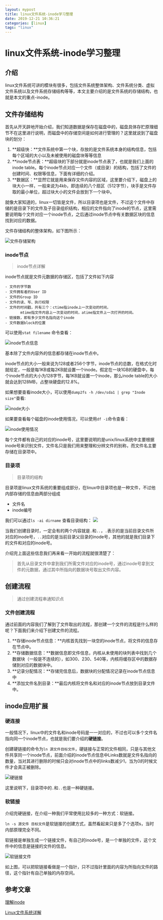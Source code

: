 ```yaml
---
layout: mypost
title: linux文件系统-inode学习整理 
date: 2019-12-21 10:36:21
categories: [linux]
tags: "linux" 
---
```


# linux文件系统-inode学习整理

## 介绍

linux文件系统可讲的模块有很多，包括文件系统整体架构、文件系统分类、虚拟文件系统以及文件系统存储结构等等，本文主要介绍的是文件系统的存储结构，也就是本文的重点-inode。

## 文件存储结构

首先从开天辟地开始介绍，我们知道数据是保存在磁盘中的，磁盘具体存贮原理细节不在这里进行说明，而磁盘中的存储空间是如何进行管理的？这里就说到了磁盘块的划分：

1. **超级快：**文件系统中第一个块，存放的是文件系统本身的结构信息，包括每个区域的大小以及未被使用的磁盘块等等信息
2. **inode节点表：**超级块的下部分就是inode节点表了，也就是我们上面的inode table。每个inode节点对应一个文件（或目录）的结构，包括了文件的创建时间、权限等信息，下面有详细的介绍。
3. **数据区：**显然它就是用来保存文件内容的区域，这里要介绍下，磁盘上的块大小一样，一般来说为4kb，即连续的八个扇区（512字节），块手是文件存取的最小单位，超过块大小的文件会放到下一个块中。

就像大家知道的，linux一切皆是文件，所以目录项也是文件，不过这个文件中存储的是目录下的文件及子目录组织结构，相应的文件指向了inode的节点，这里需要说明每个文件对应一个inode节点，之后通过inode节点中有关数据区块的信息找到对应的数据。

文件存储结构的整体架构，如下图所示：

![文件存储架构](https://raw.githubusercontent.com/gewuang/cloudimg/master/data/20191215165841.png)


### inode节点

> inode节点详解

inode节点就是文件元数据的存储区，包括了文件如下内容

```
- 文件的字节数
- 文件拥有者的User ID
- 文件的Group ID
- 文件的读、写、执行权限
- 文件的时间戳，共有三个：ctime指inode上一次变动的时间，
       mtime指文件内容上一次变动的时间，atime指文件上一次打开的时间。
- 链接数，即有多少文件名指向这个inode
- 文件数据block的位置
```

可以使用`stat filename` 命令查看：

![inode节点信息](https://raw.githubusercontent.com/gewuang/cloudimg/master/data/20191215214312.png)

基本除了文件内容外的信息都存储在inode节点中。

inode节点的大小一般来说为128或者256个字节，inode节点的总数，在格式化时就给定，一般是每1KB或每2KB就设置一个inode。假定在一块1GB的硬盘中，每个inode节点的大小为128字节，每1KB就设置一个inode，那么inode table的大小就会达到128MB，占整块硬盘的12.8%。

如果想要查看inode大小，可以使用`dump2fs -h /dev/sda1 | grep "Inode size"`查看:

![inode大小](https://raw.githubusercontent.com/gewuang/cloudimg/master/data/20191215215212.png)

如果要查看每个磁盘的inode使用情况，可以使用`df -i`命令查看：

![inode使用情况](https://raw.githubusercontent.com/gewuang/cloudimg/master/data/20191215215108.png)

每个文件都有自己的对应的inode号，这里要说明的是unix/linux系统中主要根据inode号来识别文件，文件名只是我们用来整理和分辨文件的别称，而文件名主要存储在目录项中。

### 目录项

>  目录项的结构

目录项是linux文件系统的重要组成部分，在linux中目录项也是一种文件，不过他内部存储的信息由两部分组成

- 文件名
- inode编号

我们可以通过`ls -ai dirname` 查看目录结构：
![](https://raw.githubusercontent.com/gewuang/cloudimg/master/data/20191215220517.png)

当我们创建目录时，一定会有的两个内容就是`.`和`..`，`.`表示的是当前目录文件所对应的inode号，`..`对应的是当前目录父目录的inode号，其他的就是我们目录下的文件和对应的inode号。

介绍完上面这些信息我们再来看一开始的流程就很清楚了：

> 首先从目录文件中拿到我们所需文件对应的inode号，通过inode号拿到文件的元数据，通过其中所指向的数据块号取出文件内容。

## 创建流程

> 通过创建流程串通知识点

### 文件创建流程

通过前面的内容我们了解到了文件取出的流程，那创建一个文件的流程是什么样的呢？下面我们来介绍下创建文件的流程。

1. **存储inode节点信息：**内核首先找到一块空的inode节点，将文件的信息存在节点中。
2. **存储数据信息：**数据信息即文件信息，内核从未使用的块列表中找到几个数据块（一般是不连续的），如300、230、540等，内核将缓存区中的数据存储到对应的数据块中。
3. **记录分配情况：**存储完信息后，数据块的分配情况记录在inode节点信息中
4. **添加文件名到目录：**最后内核将文件名和对应的inode节点放到目录文件中。

## inode应用扩展

### 硬连接

一般情况下，linux中的文件名和inode号码是一一对应的，不过也可以多个文件名指向同一个inode节点，也就是我们要介绍的**硬链接**。

创建硬链接的命令为`ln 源文件目标文件`，硬链接与正常的文件相同，只是与其他文件共享同一个inode节点，前面介绍的inode节点信息中Links数就是文件名指向的数量，当对其进行删除的时候只会对inode节点中的links数减少1，当为0的时候文件才会真正被删除。

![硬链接](https://raw.githubusercontent.com/gewuang/cloudimg/master/data/20191215224505.png)

这里说明下，目录项中的`.`和`..`也是一种硬链接。

### 软链接

介绍完硬链接，在介绍一种我们平常使用比较多的一种方式：软链接。

`ln -s 源文件 目标文件`是软链接的创建方式，虽然看起来只是多了个选项s，当时内部原理完全不同。

软链接是单独生成一个链接文件，有自己的inode号，是一个单独的文件，这个文件中的信息是链接的文件的信息。

![软链接文件](https://raw.githubusercontent.com/gewuang/cloudimg/master/data/20191215224252.png)

如上图，可以把软链接看做是一个指针，只不过指针里面的内容为所指向文件的路径，这个指针有自己单独的内存空间。

## 参考文章

[理解inode](https://mp.weixin.qq.com/s?__biz=MzI3NzA5MzUxNA==&mid=2664607114&idx=1&sn=a017c12e763285d14a962ac6b73777dc&chksm=f04d806fc73a09792064565050f68c15c996bfe70ffecbc76fa4f3e48b56a64b3c1c5a8c11f8&mpshare=1&scene=1&srcid=1211DeDoAOtew0UTU3RNhmd4&sharer_sharetime=1576391020479&sharer_shareid=9611729a86ebeb77b8f7858bd1081cff&key=f80acc1ad3183d1e3488fe809bb273e8289beb41eb453824dcfdf6728b500953fcdc2259032892602763732453d32b3cffb598877341e596dc68d6be96522be7cdcbf5620c97edd5ad378e82259cb5f5&ascene=1&uin=NzM3NTc5MTA0&devicetype=Windows+10&version=62070158&lang=zh_CN&exportkey=AauivB%2B7nT2Kzb17AknytBY%3D&pass_ticket=9C2xO5q7uhHGU40DmWaCTcrigOu1V08lxi5UkDVlKNHyveToj50yVLcuABmJLZBm)

[Linux文件系统详解](https://blog.csdn.net/yuexiaxiaoxi27172319/article/details/45241923)
